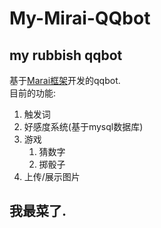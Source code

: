 # My-Mirai-QQbot
## my rubbish qqbot
基于[Marai框架](https://github.com/mamoe/mirai)开发的qqbot.  
目前的功能:
1. 触发词
2. 好感度系统(基于mysql数据库)
3. 游戏
    1. 猜数字
    2. 掷骰子
4. 上传/展示图片
## 我最菜了. ##
